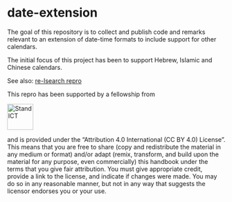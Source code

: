# date-extension

The goal of this repository is to collect and publish code and remarks
relevant to an extension of date-time formats to include support for
other calendars.

The initial focus of this project has been to support Hebrew, Islamic and
Chinese calendars.

See also: <A HREF="https://github.com/re-Isearch"> re-Isearch repro</A>


This repro has been supported by a fellowship from

[<IMG HEIGHT="60" SRC="https://2020.standict.eu/sites/all/themes/dotte/logo.png" ALT="StandICT">](http://standict.eu/)

 and is provided under the  “Attribution 4.0 International (CC BY 4.0) License”. This means that you are free to share (copy and redistribute the material in any medium or format) and/or adapt (remix, transform, and build upon the material for any purpose, even commercially) this handbook under the terms that you give fair attribution.  You must give appropriate credit, provide a link to the  license, and indicate if changes were made. You may do so in any reasonable manner, but not in any way that suggests the licensor endorses you or your use. 
